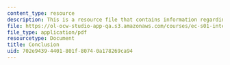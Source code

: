 ```yaml
---
content_type: resource
description: This is a resource file that contains information regarding conclusion.
file: https://ol-ocw-studio-app-qa.s3.amazonaws.com/courses/ec-s01-internet-technology-in-local-and-global-communities-spring-2005-summer-2005/702e94394401801f80740a178269ca94_MITEC_S01S05_lec14_conclu.pdf
file_type: application/pdf
resourcetype: Document
title: Conclusion
uid: 702e9439-4401-801f-8074-0a178269ca94
---
```

